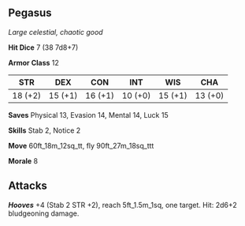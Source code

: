 ## Pegasus

*Large celestial, chaotic good*

**Hit Dice** 7 (38 7d8+7)

**Armor Class** 12

| STR     | DEX     | CON     | INT     | WIS     | CHA     |
|---------|---------|---------|---------|---------|---------|
| 18 (+2) | 15 (+1) | 16 (+1) | 10 (+0) | 15 (+1) | 13 (+0) |

**Saves** Physical 13, Evasion 14, Mental 14, Luck 15

**Skills** Stab 2, Notice 2

**Move** 60ft\_18m\_12sq\_tt, fly 90ft\_27m\_18sq\_ttt

**Morale** 8

## Attacks

***Hooves*** +4 (Stab 2 STR +2), reach 5ft\_1.5m\_1sq, one target. Hit: 2d6+2 bludgeoning damage.

